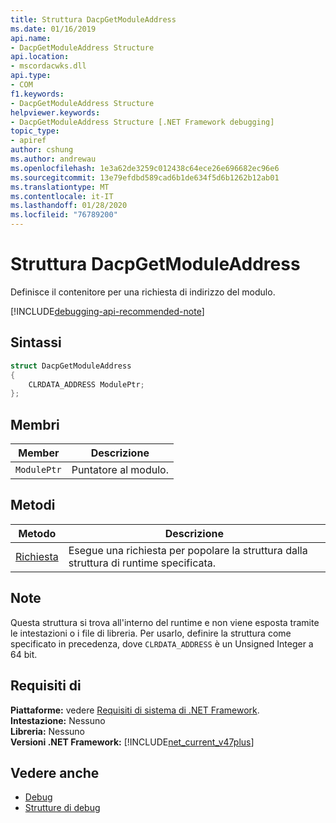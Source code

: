 ```yaml
---
title: Struttura DacpGetModuleAddress
ms.date: 01/16/2019
api.name:
- DacpGetModuleAddress Structure
api.location:
- mscordacwks.dll
api.type:
- COM
f1.keywords:
- DacpGetModuleAddress Structure
helpviewer.keywords:
- DacpGetModuleAddress Structure [.NET Framework debugging]
topic_type:
- apiref
author: cshung
ms.author: andrewau
ms.openlocfilehash: 1e3a62de3259c012438c64ece26e696682ec96e6
ms.sourcegitcommit: 13e79efdbd589cad6b1de634f5d6b1262b12ab01
ms.translationtype: MT
ms.contentlocale: it-IT
ms.lasthandoff: 01/28/2020
ms.locfileid: "76789200"
---
```

# <a name="dacpgetmoduleaddress-structure"></a>Struttura DacpGetModuleAddress

Definisce il contenitore per una richiesta di indirizzo del modulo.

[!INCLUDE[debugging-api-recommended-note](../../../../includes/debugging-api-recommended-note.md)]

## <a name="syntax"></a>Sintassi

```cpp
struct DacpGetModuleAddress
{
    CLRDATA_ADDRESS ModulePtr;
};
```

## <a name="members"></a>Membri

| Member      | Descrizione                |
| ----------- | -------------------------- |
| `ModulePtr` | Puntatore al modulo. |

## <a name="methods"></a>Metodi

| Metodo                                                                                               | Descrizione                                                                    |
| ---------------------------------------------------------------------------------------------------- | ------------------------------------------------------------------------------ |
| [Richiesta](dacpgetmoduleaddress-request-method.md) | Esegue una richiesta per popolare la struttura dalla struttura di runtime specificata. |

## <a name="remarks"></a>Note

Questa struttura si trova all'interno del runtime e non viene esposta tramite le intestazioni o i file di libreria. Per usarlo, definire la struttura come specificato in precedenza, dove `CLRDATA_ADDRESS` è un Unsigned Integer a 64 bit.

## <a name="requirements"></a>Requisiti di
**Piattaforme:** vedere [Requisiti di sistema di .NET Framework](../../../../docs/framework/get-started/system-requirements.md).  
**Intestazione:** Nessuno  
**Libreria:** Nessuno  
**Versioni .NET Framework:** [!INCLUDE[net_current_v47plus](../../../../includes/net-current-v47plus.md)]  

## <a name="see-also"></a>Vedere anche

- [Debug](index.md)
- [Strutture di debug](debugging-structures.md)
